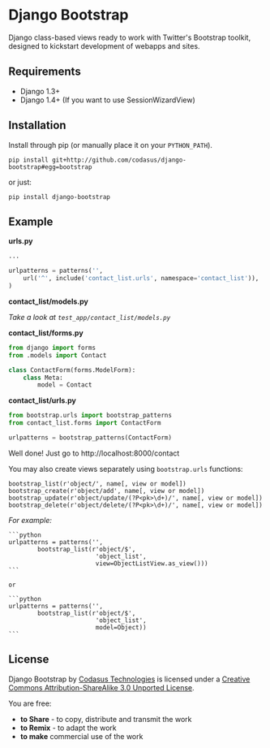 Django Bootstrap
================

Django class-based views ready to work with Twitter's Bootstrap toolkit, designed to kickstart development of webapps and sites.

Requirements
------------

* Django 1.3+
* Django 1.4+ (If you want to use SessionWizardView)

Installation
------------

Install through pip (or manually place it on your `PYTHON_PATH`).

    pip install git+http://github.com/codasus/django-bootstrap#egg=bootstrap

or just:

    pip install django-bootstrap

Example
-------

**urls.py**

```python
...

urlpatterns = patterns('',
    url('^', include('contact_list.urls', namespace='contact_list')),
)
```

**contact_list/models.py**

_Take a look at `test_app/contact_list/models.py`_

**contact_list/forms.py**

```python
from django import forms
from .models import Contact

class ContactForm(forms.ModelForm):
    class Meta:
        model = Contact
```

**contact_list/urls.py**

```python
from bootstrap.urls import bootstrap_patterns
from contact_list.forms import ContactForm

urlpatterns = bootstrap_patterns(ContactForm)
```

Well done! Just go to http://localhost:8000/contact

You may also create views separately using `bootstrap.urls` functions:

    bootstrap_list(r'object/', name[, view or model])
    bootstrap_create(r'object/add', name[, view or model])
    bootstrap_update(r'object/update/(?P<pk>\d+)/', name[, view or model])
    bootstrap_delete(r'object/delete/(?P<pk>\d+)/', name[, view or model])

*For example:*

    ```python
    urlpatterns = patterns('',
            bootstrap_list(r'object/$',
                            'object_list',
                            view=ObjectListView.as_view()))
    ```

    or

    ```python
    urlpatterns = patterns('',
            bootstrap_list(r'object/$',
                            'object_list',
                            model=Object))
    ```

License
-------

Django Bootstrap by [Codasus Technologies](http://codasus.com) is licensed under a [Creative Commons Attribution-ShareAlike 3.0 Unported License](http://creativecommons.org/licenses/by-sa/3.0/).

You are free:

* **to Share** - to copy, distribute and transmit the work
* **to Remix** - to adapt the work
* **to make** commercial use of the work
